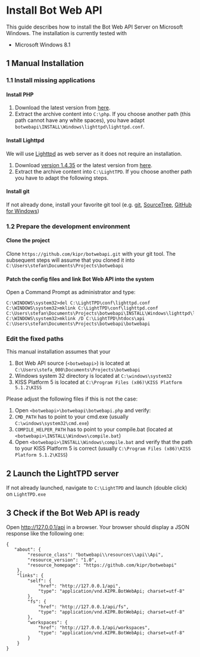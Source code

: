 Install Bot Web API
===================

This guide describes how to install the Bot Web API Server on Microsoft Windows. The installation is currently tested with
* Microsoft Windows 8.1

## 1 Manual Installation

### 1.1 Install missing applications

#### Install PHP
1. Download the latest version from [here](http://windows.php.net/download/).
2. Extract the archive content into `C:\php`. If you choose another path (this path cannot have any white spaces), you have adapt `botwebapi\INSTALL\Windows\lighttpd\lighttpd.conf`.

#### Install Lighttpd
We will use [Lighttpd](http://redmine.lighttpd.net/) as web server as it does not require an installation.

1. Download [version 1.4.35](http://lighttpd.dtech.hu/LightTPD-1.4.35-1-IPv6-Win32-SSL.zip) or the latest version from [here](http://redmine.lighttpd.net/projects/1/wiki/tutoriallighttpdandphp#Windows).
2. Extract the archive content into `C:\LightTPD`. If you choose another path you have to adapt the following steps.

#### Install git
If not already done, install your favorite git tool (e.g. [git](http://git-scm.com/downloads), [SourceTree](http://www.sourcetreeapp.com/), [GitHub for Windows](https://windows.github.com/))

### 1.2 Prepare the development environment

#### Clone the project
Clone `https://github.com/kipr/botwebapi.git` with your git tool. The subsequent steps will assume that you cloned it into `C:\Users\stefan\Documents\Projects\botwebapi`

#### Patch the config files and link Bot Web API into the system
Open a Command Prompt as administrator and type:

```
C:\WINDOWS\system32>del C:\LightTPD\conf\lighttpd.conf
C:\WINDOWS\system32>mklink C:\LightTPD\conf\lighttpd.conf C:\Users\stefan\Documents\Projects\botwebapi\INSTALL\Windows\lighttpd\lighttpd.conf
C:\WINDOWS\system32>mklink /D C:\LightTPD\htdocs\api C:\Users\stefan\Documents\Projects\botwebapi\botwebapi
```

### Edit the fixed paths
This manual installation assumes that your

1. Bot Web API source (`<botwebapi>`) is located at `C:\Users\stefa_000\Documents\Projects\botwebapi`
2. Windows system 32 directory is located at `C:\windows\system32`
3. KISS Platform 5 is located at `C:\Program Files (x86)\KISS Platform 5.1.2\KISS`

Please adjust the following files if this is not the case:

1. Open `<botwebapi>\botwebapi\botwebapi.php` and verify:
  1. `CMD_PATH` has to point to your cmd.exe (usually `C:\windows\system32\cmd.exe`)
  2. `COMPILE_HELPER_PATH` has to point to your compile.bat (located at `<botwebapi>\INSTALL\Windows\compile.bat`)
2. Open `<botwebapi>\INSTALL\Windows\compile.bat` and verify that the path to your KISS Platform 5 is correct (usually `C:\Program Files (x86)\KISS Platform 5.1.2\KISS`)

## 2 Launch the LightTPD server
If not already launched, navigate to `C:\LightTPD` and launch (double click) on `LightTPD.exe`

## 3 Check if the Bot Web API is ready
Open http://127.0.0.1/api in a browser. Your browser should display a JSON response like the following one:
```
{
   "about": {
        "resource_class": "botwebapi\\resources\\api\\Api",
        "resource_version": "1.0",
        "resource_homepage": "https://github.com/kipr/botwebapi"
    },
    "links": {
        "self": {
            "href": "http://127.0.0.1/api",
            "type": "application/vnd.KIPR.BotWebApi; charset=utf-8"
        },
        "fs": {
            "href": "http://127.0.0.1/api/fs",
            "type": "application/vnd.KIPR.BotWebApi; charset=utf-8"
        },
        "workspaces": {
            "href": "http://127.0.0.1/api/workspaces",
            "type": "application/vnd.KIPR.BotWebApi; charset=utf-8"
        }
    }
}
```
